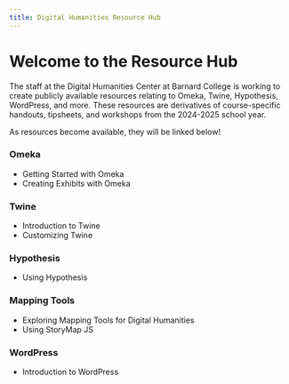 ```yaml
---
title: Digital Humanities Resource Hub
---
```


# Welcome to the Resource Hub

The staff at the Digital Humanities Center at Barnard College is working to create publicly available resources relating to Omeka, Twine, Hypothesis, WordPress, and more. These resources are derivatives of course-specific handouts, tipsheets, and workshops from the 2024-2025 school year.

As resources become available, they will be linked below!


### Omeka
- Getting Started with Omeka
- Creating Exhibits with Omeka

### Twine
- Introduction to Twine
- Customizing Twine

### Hypothesis
- Using Hypothesis

### Mapping Tools
- Exploring Mapping Tools for Digital Humanities
- Using StoryMap JS

### WordPress
- Introduction to WordPress
